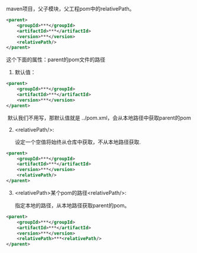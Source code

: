 maven项目，父子模块，父工程pom中的relativePath。
``` xml
<parent>
	<groupId>***</groupId>
	<artifactId>***</artifactId>
	<version>***</version>
	<relativePath/>
</parent>
```
   这个<parent>下面的<relativePath>属性：parent的pom文件的路径

1. 默认值：
``` xml
<parent>
	<groupId>***</groupId>
	<artifactId>***</artifactId>
	<version>***</version>
</parent>
```
​        默认我们不用写<relativePath>，那默认值就是 ../pom.xml，会从本地路径中获取parent的pom

2.  \<relativePath/>:

     设定一个空值将始终从仓库中获取，不从本地路径获取.
``` xml
<parent>
	<groupId>***</groupId>
	<artifactId>***</artifactId>
	<version>***</version>
	<relativePath/>
</parent>
```
3. \<relativePath>某个pom的路径\<relativePath/>:

    指定本地的路径，从本地路径获取parent的pom。
``` xml
<parent>
	<groupId>***</groupId>
	<artifactId>***</artifactId>
	<version>***</version>
    <relativePath>***<relativePath/>
</parent>
```